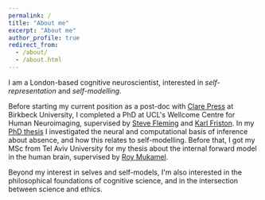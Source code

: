 ```yaml
---
permalink: /
title: "About me"
excerpt: "About me"
author_profile: true
redirect_from: 
  - /about/
  - /about.html
---
```


I am a London-based cognitive neuroscientist, interested in *self-representation* and *self-modelling*. 

Before starting my current position as a post-doc with [Clare Press](https://www.bbk.ac.uk/our-staff/profile/8008284/clare-press) at Birkbeck University, I completed a PhD at UCL's Wellcome Centre for Human Neuroimaging, supervised by [Steve Fleming](https://www.ucl.ac.uk/pals/research/experimental-psychology/person/steve-fleming/) and [Karl Friston](https://www.fil.ion.ucl.ac.uk/~karl/). In my [PhD thesis](https://matanmazor.github.io/thesis) I investigated the neural and computational basis of inference about absence, and how this relates to self-modelling. Before that, I got my MSc from Tel Aviv University for my thesis about the internal forward model in the human brain, supervised by [Roy Mukamel](https://socsci3.tau.ac.il/rmukamel/). 

Beyond my interest in selves and self-models, I'm also interested in the philosophical foundations of cognitive science, and in the intersection between science and ethics.  


